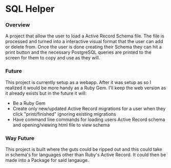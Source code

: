 # SQL Helper

### Overview

A project that allow the user to load a Active Record Schema file. The file is processed and turned into a interactive visual format that the user can add or delete from. 
Once the user is done creating their Schema they can hit a print button and the necessary PostgreSQL queries are printed to the screen for them to copy and use as they will. 

### Future

This project is currently setup as a webapp. After it was setup as so I realized it would be more handy as a Ruby Gem. I'll keep the web version as it already exists but in the future it will:

* Be a Ruby Gem
* Create only new/updated Active Record migrations for a user when they click "print/finished" ignoring existing migrations
* Have command line commands for loading users Active Record schema and opening/viewing html file to view schema

### Way Future

This project is built where the guts could be ripped out and this could take in schema's for languages other than Ruby's Active Record. It could then be made into a Package for said langauge.

